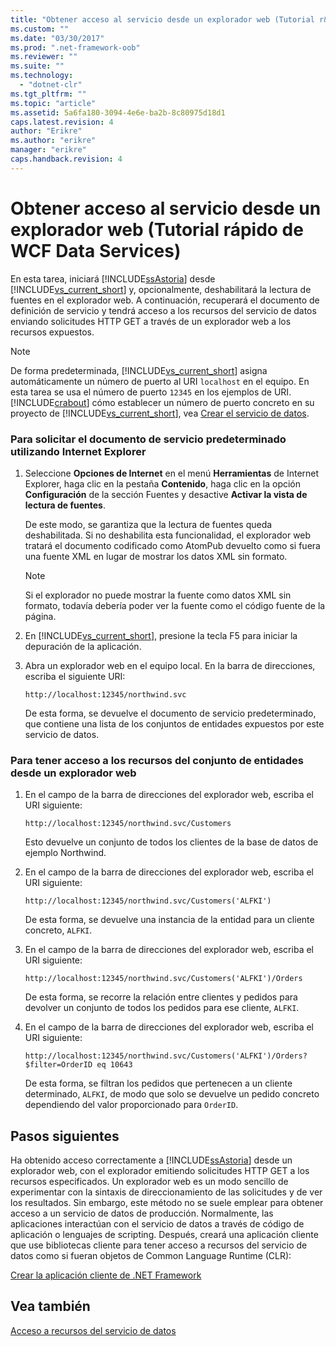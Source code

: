 ```yaml
---
title: "Obtener acceso al servicio desde un explorador web (Tutorial r&#225;pido de WCF Data Services) | Microsoft Docs"
ms.custom: ""
ms.date: "03/30/2017"
ms.prod: ".net-framework-oob"
ms.reviewer: ""
ms.suite: ""
ms.technology: 
  - "dotnet-clr"
ms.tgt_pltfrm: ""
ms.topic: "article"
ms.assetid: 5a6fa180-3094-4e6e-ba2b-8c80975d18d1
caps.latest.revision: 4
author: "Erikre"
ms.author: "erikre"
manager: "erikre"
caps.handback.revision: 4
---
```

# Obtener acceso al servicio desde un explorador web (Tutorial r&#225;pido de WCF Data Services)
En esta tarea, iniciará [!INCLUDE[ssAstoria](../../../../includes/ssastoria-md.md)] desde [!INCLUDE[vs_current_short](../../../../includes/vs-current-short-md.md)] y, opcionalmente, deshabilitará la lectura de fuentes en el explorador web.  A continuación, recuperará el documento de definición de servicio y tendrá acceso a los recursos del servicio de datos enviando solicitudes HTTP GET a través de un explorador web a los recursos expuestos.  
  
> [!NOTE]
>  De forma predeterminada, [!INCLUDE[vs_current_short](../../../../includes/vs-current-short-md.md)] asigna automáticamente un número de puerto al URI `localhost` en el equipo.  En esta tarea se usa el número de puerto `12345` en los ejemplos de URI.  [!INCLUDE[crabout](../../../../includes/crabout-md.md)] cómo establecer un número de puerto concreto en su proyecto de [!INCLUDE[vs_current_short](../../../../includes/vs-current-short-md.md)], vea [Crear el servicio de datos](../../../../docs/framework/data/wcf/creating-the-data-service.md).  
  
### Para solicitar el documento de servicio predeterminado utilizando Internet Explorer  
  
1.  Seleccione **Opciones de Internet** en el menú **Herramientas** de Internet Explorer, haga clic en la pestaña **Contenido**, haga clic en la opción **Configuración** de la sección Fuentes y desactive **Activar la vista de lectura de fuentes**.  
  
     De este modo, se garantiza que la lectura de fuentes queda deshabilitada.  Si no deshabilita esta funcionalidad, el explorador web tratará el documento codificado como AtomPub devuelto como si fuera una fuente XML en lugar de mostrar los datos XML sin formato.  
  
    > [!NOTE]
    >  Si el explorador no puede mostrar la fuente como datos XML sin formato, todavía debería poder ver la fuente como el código fuente de la página.  
  
2.  En [!INCLUDE[vs_current_short](../../../../includes/vs-current-short-md.md)], presione la tecla F5 para iniciar la depuración de la aplicación.  
  
3.  Abra un explorador web en el equipo local.  En la barra de direcciones, escriba el siguiente URI:  
  
    ```  
    http://localhost:12345/northwind.svc  
    ```  
  
     De esta forma, se devuelve el documento de servicio predeterminado, que contiene una lista de los conjuntos de entidades expuestos por este servicio de datos.  
  
### Para tener acceso a los recursos del conjunto de entidades desde un explorador web  
  
1.  En el campo de la barra de direcciones del explorador web, escriba el URI siguiente:  
  
    ```  
    http://localhost:12345/northwind.svc/Customers  
    ```  
  
     Esto devuelve un conjunto de todos los clientes de la base de datos de ejemplo Northwind.  
  
2.  En el campo de la barra de direcciones del explorador web, escriba el URI siguiente:  
  
    ```  
    http://localhost:12345/northwind.svc/Customers('ALFKI')  
    ```  
  
     De esta forma, se devuelve una instancia de la entidad para un cliente concreto, `ALFKI`.  
  
3.  En el campo de la barra de direcciones del explorador web, escriba el URI siguiente:  
  
    ```  
    http://localhost:12345/northwind.svc/Customers('ALFKI')/Orders  
    ```  
  
     De esta forma, se recorre la relación entre clientes y pedidos para devolver un conjunto de todos los pedidos para ese cliente, `ALFKI`.  
  
4.  En el campo de la barra de direcciones del explorador web, escriba el URI siguiente:  
  
    ```  
    http://localhost:12345/northwind.svc/Customers('ALFKI')/Orders?$filter=OrderID eq 10643  
    ```  
  
     De esta forma, se filtran los pedidos que pertenecen a un cliente determinado, `ALFKI`, de modo que solo se devuelve un pedido concreto dependiendo del valor proporcionado para `OrderID`.  
  
## Pasos siguientes  
 Ha obtenido acceso correctamente a [!INCLUDE[ssAstoria](../../../../includes/ssastoria-md.md)] desde un explorador web, con el explorador emitiendo solicitudes HTTP GET a los recursos especificados.  Un explorador web es un modo sencillo de experimentar con la sintaxis de direccionamiento de las solicitudes y de ver los resultados.  Sin embargo, este método no se suele emplear para obtener acceso a un servicio de datos de producción.  Normalmente, las aplicaciones interactúan con el servicio de datos a través de código de aplicación o lenguajes de scripting. Después, creará una aplicación cliente que use bibliotecas cliente para tener acceso a recursos del servicio de datos como si fueran objetos de Common Language Runtime \(CLR\):  
  
 [Crear la aplicación cliente de .NET Framework](../../../../docs/framework/data/wcf/creating-the-dotnet-client-application-wcf-data-services-quickstart.md)  
  
## Vea también  
 [Acceso a recursos del servicio de datos](../../../../docs/framework/data/wcf/accessing-data-service-resources-wcf-data-services.md)